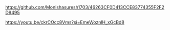 https://github.com/Monishasuresh1703/46263CF0D413CCE83774355F2F2D9495

https://youtu.be/ckrCOcc8Vms?si=EmeWoznlH_xGcBd8
